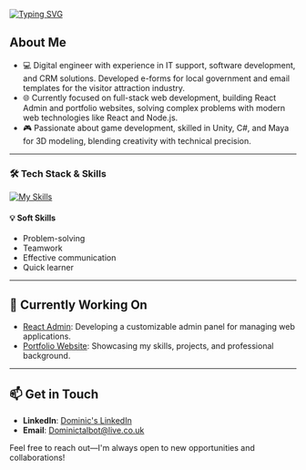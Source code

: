 [![Typing SVG](https://readme-typing-svg.demolab.com?font=Fira+Code&size=35&pause=1000&width=435&lines=Hello%2C+its+Dominic;Software+Developer)](https://git.io/typing-svg)

## About Me

- 💻 Digital engineer with experience in IT support, software development, and CRM solutions. Developed e-forms for local government and email templates for the visitor attraction industry.
- 🌐 Currently focused on full-stack web development, building React Admin and portfolio websites, solving complex problems with modern web technologies like React and Node.js.
- 🎮 Passionate about game development, skilled in Unity, C#, and Maya for 3D modeling, blending creativity with technical precision.

---

### 🛠️ Tech Stack & Skills

[![My Skills](https://skillicons.dev/icons?i=cs,html,js,css,py,php,ts,dotnet,azure,visualstudio,vscode,git,github,powershell,react,mongodb,mysql,nodejs,bitbucket,notion,postgres,postman,stackoverflow,figma,wordpress,unity,unreal)](https://skillicons.dev)


#### 💡 **Soft Skills**
- Problem-solving  
- Teamwork  
- Effective communication  
- Quick learner  

---

## 🚀 Currently Working On

- [React Admin](https://github.com/DominicTalbot/react-admin): Developing a customizable admin panel for managing web applications.
- [Portfolio Website](https://github.com/DominicTalbot/DevDominic): Showcasing my skills, projects, and professional background.


---

## 📫 Get in Touch

- **LinkedIn**:  [Dominic's LinkedIn](https://www.linkedin.com/in/dominic-talbot-a10979195/)
- **Email**: Dominictalbot@live.co.uk

Feel free to reach out—I'm always open to new opportunities and collaborations!
